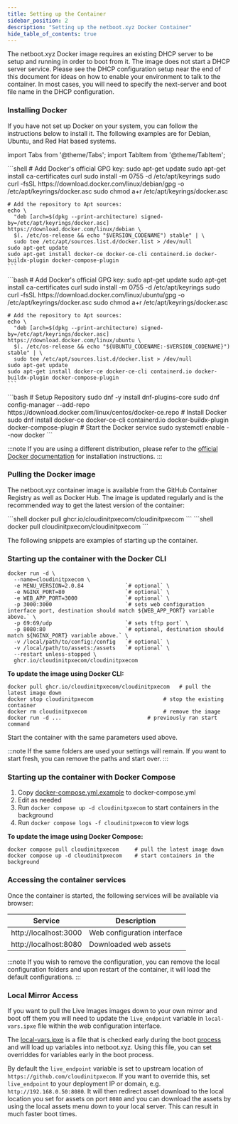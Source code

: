 ```yaml
---
title: Setting up the Container
sidebar_position: 2
description: "Setting up the netboot.xyz Docker Container"
hide_table_of_contents: true
---
```


The netboot.xyz Docker image requires an existing DHCP server to be setup and running in order to boot from it. The image does not start a DHCP server service. Please see the DHCP configuration setup near the end of this document for ideas on how to enable your environment to talk to the container. In most cases, you will need to specify the next-server and boot file name in the DHCP configuration.

### Installing Docker

If you have not set up Docker on your system, you can follow the instructions below to install it. The following examples are for Debian, Ubuntu, and Red Hat based systems.

import Tabs from '@theme/Tabs';
import TabItem from '@theme/TabItem';

<Tabs>

  <TabItem value="deb" label="Debian" default>
    ```shell
    # Add Docker's official GPG key:
    sudo apt-get update
    sudo apt-get install ca-certificates curl
    sudo install -m 0755 -d /etc/apt/keyrings
    sudo curl -fsSL https://download.docker.com/linux/debian/gpg -o /etc/apt/keyrings/docker.asc
    sudo chmod a+r /etc/apt/keyrings/docker.asc
    
    # Add the repository to Apt sources:
    echo \
      "deb [arch=$(dpkg --print-architecture) signed-by=/etc/apt/keyrings/docker.asc] https://download.docker.com/linux/debian \
      $(. /etc/os-release && echo "$VERSION_CODENAME") stable" | \
      sudo tee /etc/apt/sources.list.d/docker.list > /dev/null
    sudo apt-get update
    sudo apt-get install docker-ce docker-ce-cli containerd.io docker-buildx-plugin docker-compose-plugin
    ```
  </TabItem>
  <TabItem value="ubuntu" label="Ubuntu">
    ```bash
    # Add Docker's official GPG key:
    sudo apt-get update
    sudo apt-get install ca-certificates curl
    sudo install -m 0755 -d /etc/apt/keyrings
    sudo curl -fsSL https://download.docker.com/linux/ubuntu/gpg -o /etc/apt/keyrings/docker.asc
    sudo chmod a+r /etc/apt/keyrings/docker.asc
    
    # Add the repository to Apt sources:
    echo \
      "deb [arch=$(dpkg --print-architecture) signed-by=/etc/apt/keyrings/docker.asc] https://download.docker.com/linux/ubuntu \
      $(. /etc/os-release && echo "${UBUNTU_CODENAME:-$VERSION_CODENAME}") stable" | \
      sudo tee /etc/apt/sources.list.d/docker.list > /dev/null
    sudo apt-get update
    sudo apt-get install docker-ce docker-ce-cli containerd.io docker-buildx-plugin docker-compose-plugin
    ```
  </TabItem>
  <TabItem value="rhel" label="Red Hat Based">
    ```bash
    # Setup Repository
    sudo dnf -y install dnf-plugins-core
    sudo dnf config-manager --add-repo https://download.docker.com/linux/centos/docker-ce.repo
    # Install Docker
    sudo dnf install docker-ce docker-ce-cli containerd.io docker-buildx-plugin docker-compose-plugin
    # Start the Docker service
    sudo systemctl enable --now docker
    ```
  </TabItem>
</Tabs>

:::note
If you are using a different distribution, please refer to the [official Docker documentation](https://docs.docker.com/get-docker/) for installation instructions.
:::

### Pulling the Docker image

The netboot.xyz container image is available from the GitHub Container Registry as well as Docker Hub. The image is updated regularly and is the recommended way to get the latest version of the container:

<Tabs>

  <TabItem value="github" label="Github Container Registry" default>
    ```shell
    docker pull ghcr.io/cloudinitpxecom/cloudinitpxecom
    ```
  </TabItem>
  <TabItem value="rhel" label="Docker Hub">
    ```shell
    docker pull cloudinitpxecom/cloudinitpxecom
    ```
  </TabItem>
</Tabs>

The following snippets are examples of starting up the container.

### Starting up the container with the Docker CLI

```shell
docker run -d \
  --name=cloudinitpxecom \
  -e MENU_VERSION=2.0.84             `# optional` \
  -e NGINX_PORT=80                   `# optional` \
  -e WEB_APP_PORT=3000               `# optional` \
  -p 3000:3000                       `# sets web configuration interface port, destination should match ${WEB_APP_PORT} variable above.` \
  -p 69:69/udp                       `# sets tftp port` \
  -p 8080:80                         `# optional, destination should match ${NGINX_PORT} variable above.` \
  -v /local/path/to/config:/config   `# optional` \
  -v /local/path/to/assets:/assets   `# optional` \
  --restart unless-stopped \
  ghcr.io/cloudinitpxecom/cloudinitpxecom
```

**To update the image using Docker CLI:**

```shell
docker pull ghcr.io/cloudinitpxecom/cloudinitpxecom   # pull the latest image down
docker stop cloudinitpxecom                      # stop the existing container
docker rm cloudinitpxecom                        # remove the image
docker run -d ...                           # previously ran start command
```

Start the container with the same parameters used above.

:::note
If the same folders are used your settings will remain. If you want to start fresh, you can remove the paths and start over.
:::

### Starting up the container with Docker Compose

1. Copy [docker-compose.yml.example](https://github.com/cloudinitpxecom/docker-cloudinitpxecom/blob/master/docker-compose.yml.example) to docker-compose.yml
1. Edit as needed
1. Run `docker compose up -d cloudinitpxecom` to start containers in the background
1. Run `docker compose logs -f cloudinitpxecom` to view logs

**To update the image using Docker Compose:**

```shell
docker compose pull cloudinitpxecom     # pull the latest image down
docker compose up -d cloudinitpxecom    # start containers in the background
```

### Accessing the container services

Once the container is started, the following services will be available via browser:

| Service               | Description                 |
|-----------------------|-----------------------------|
| http://localhost:3000 | Web configuration interface |
| http://localhost:8080 | Downloaded web assets       |

:::note
If you wish to remove the configuration, you can remove the local configuration folders and upon restart of the container, it will load the default configurations.
:::

### Local Mirror Access

If you want to pull the Live Images images down to your own mirror and boot off them you will need to update the `live_endpoint` variable in `local-vars.ipxe` file within the web configuration interface.

The [local-vars.ipxe](https://github.com/cloud-init-pxe/cloud-init-pxe/blob/master/roles/cloudinitpxecom/templates/local-vars.ipxe.j2) is a file that is checked early during the boot [process](https://github.com/cloud-init-pxe/cloud-init-pxe/blob/master/roles/cloudinitpxecom/templates/disks/netboot.xyz.j2#L99) and will load up variables into netboot.xyz. Using this file, you can set overriddes for variables early in the boot process.

By default the `live_endpoint` variable is set to upstream location of `https://github.com/cloudinitpxecom`. If you want to override this, set `live_endpoint` to your deployment IP or domain, e.g. `http://192.168.0.50:8080`. It will then redirect asset download to the local location you set for assets on port `8080` and you can download the assets by using the local assets menu down to your local server. This can result in much faster boot times.
